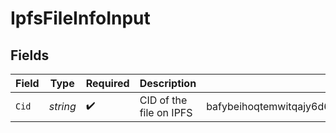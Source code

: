 # IpfsFileInfoInput


## Fields

| Field                                                       | Type                                                        | Required                                                    | Description                                                 | Example                                                     |
| ----------------------------------------------------------- | ----------------------------------------------------------- | ----------------------------------------------------------- | ----------------------------------------------------------- | ----------------------------------------------------------- |
| `Cid`                                                       | *string*                                                    | :heavy_check_mark:                                          | CID of the file on IPFS                                     | bafybeihoqtemwitqajy6d654tmghqqvxmzgblddj2egst6yilplr5num6u |